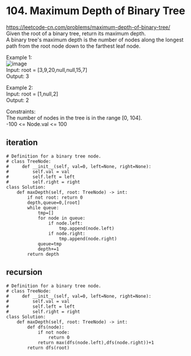 # 104. Maximum Depth of Binary Tree
https://leetcode-cn.com/problems/maximum-depth-of-binary-tree/  
Given the root of a binary tree, return its maximum depth.  
A binary tree's maximum depth is the number of nodes along the longest path from the root node down to the farthest leaf node.  

Example 1:   
![image](https://user-images.githubusercontent.com/60777462/154846541-7120101b-1e6b-410b-92b2-5d31bac99684.png)  
Input: root = [3,9,20,null,null,15,7]  
Output: 3  

Example 2:  
Input: root = [1,null,2]  
Output: 2  

Constraints:  
The number of nodes in the tree is in the range [0, 104].  
-100 <= Node.val <= 100  

## iteration
``` python3
# Definition for a binary tree node.
# class TreeNode:
#     def __init__(self, val=0, left=None, right=None):
#         self.val = val
#         self.left = left
#         self.right = right
class Solution:
    def maxDepth(self, root: TreeNode) -> int:
        if not root: return 0
        depth,queue=0,[root]
        while queue:
            tmp=[]
            for node in queue:
                if node.left: 
                    tmp.append(node.left)
                if node.right:
                    tmp.append(node.right)
            queue=tmp
            depth+=1
        return depth
```

## recursion
``` python3
# Definition for a binary tree node.
# class TreeNode:
#     def __init__(self, val=0, left=None, right=None):
#         self.val = val
#         self.left = left
#         self.right = right
class Solution:
    def maxDepth(self, root: TreeNode) -> int:
        def dfs(node):
            if not node:
                return 0
            return max(dfs(node.left),dfs(node.right))+1
        return dfs(root)
```
